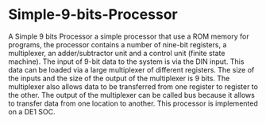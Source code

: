 # Simple-9-bits-Processor
A Simple 9 bits Processor
a simple processor that use a ROM memory for programs, the processor contains a number of nine-bit registers, a multiplexer, an adder/subtractor unit and a control unit (finite state machine).
The input of 9-bit data to the system is via the DIN input. This data can be loaded via a large multiplexer of different registers. The size of the inputs and the size of the output of the multiplexer is 9 bits. The multiplexer also allows data to be transferred from one register to register to the other. The output of the multiplexer can be called bus because it allows to transfer data from one location to another.
This processor is implemented on a DE1 SOC.

